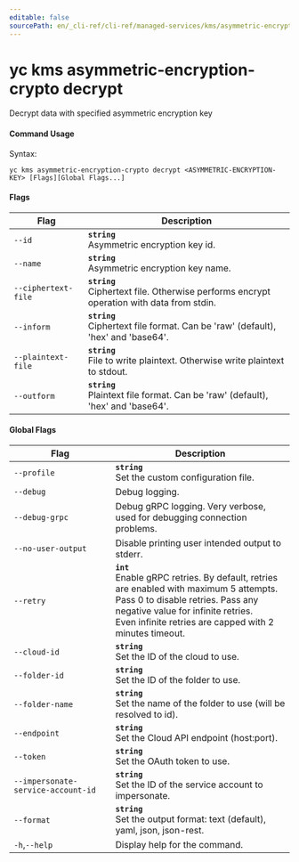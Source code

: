 ```yaml
---
editable: false
sourcePath: en/_cli-ref/cli-ref/managed-services/kms/asymmetric-encryption-crypto/decrypt.md
---
```


# yc kms asymmetric-encryption-crypto decrypt

Decrypt data with specified asymmetric encryption key

#### Command Usage

Syntax: 

`yc kms asymmetric-encryption-crypto decrypt <ASYMMETRIC-ENCRYPTION-KEY> [Flags][Global Flags...]`

#### Flags

| Flag | Description |
|----|----|
|`--id`|<b>`string`</b><br/>Asymmetric encryption key id.|
|`--name`|<b>`string`</b><br/>Asymmetric encryption key name.|
|`--ciphertext-file`|<b>`string`</b><br/>Ciphertext file. Otherwise performs encrypt operation with data from stdin.|
|`--inform`|<b>`string`</b><br/>Ciphertext file format. Can be 'raw' (default), 'hex' and 'base64'.|
|`--plaintext-file`|<b>`string`</b><br/>File to write plaintext. Otherwise write plaintext to stdout.|
|`--outform`|<b>`string`</b><br/>Plaintext file format. Can be 'raw' (default), 'hex' and 'base64'.|

#### Global Flags

| Flag | Description |
|----|----|
|`--profile`|<b>`string`</b><br/>Set the custom configuration file.|
|`--debug`|Debug logging.|
|`--debug-grpc`|Debug gRPC logging. Very verbose, used for debugging connection problems.|
|`--no-user-output`|Disable printing user intended output to stderr.|
|`--retry`|<b>`int`</b><br/>Enable gRPC retries. By default, retries are enabled with maximum 5 attempts.<br/>Pass 0 to disable retries. Pass any negative value for infinite retries.<br/>Even infinite retries are capped with 2 minutes timeout.|
|`--cloud-id`|<b>`string`</b><br/>Set the ID of the cloud to use.|
|`--folder-id`|<b>`string`</b><br/>Set the ID of the folder to use.|
|`--folder-name`|<b>`string`</b><br/>Set the name of the folder to use (will be resolved to id).|
|`--endpoint`|<b>`string`</b><br/>Set the Cloud API endpoint (host:port).|
|`--token`|<b>`string`</b><br/>Set the OAuth token to use.|
|`--impersonate-service-account-id`|<b>`string`</b><br/>Set the ID of the service account to impersonate.|
|`--format`|<b>`string`</b><br/>Set the output format: text (default), yaml, json, json-rest.|
|`-h`,`--help`|Display help for the command.|
